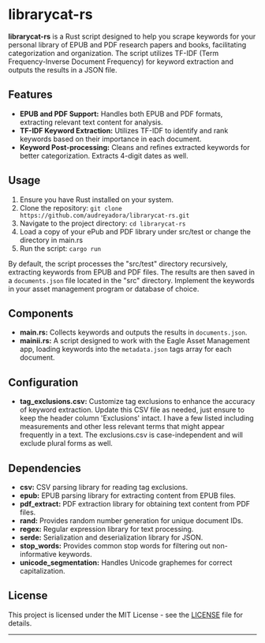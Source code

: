 # librarycat-rs

**librarycat-rs** is a Rust script designed to help you scrape keywords for your personal library of EPUB and PDF research papers and books, facilitating categorization and organization. The script utilizes TF-IDF (Term Frequency-Inverse Document Frequency) for keyword extraction and outputs the results in a JSON file.

## Features

- **EPUB and PDF Support:** Handles both EPUB and PDF formats, extracting relevant text content for analysis.
- **TF-IDF Keyword Extraction:** Utilizes TF-IDF to identify and rank keywords based on their importance in each document.
- **Keyword Post-processing:** Cleans and refines extracted keywords for better categorization. Extracts 4-digit dates as well. 

## Usage

1. Ensure you have Rust installed on your system.
2. Clone the repository: `git clone https://github.com/audreyadora/librarycat-rs.git`
3. Navigate to the project directory: `cd librarycat-rs`
4. Load a copy of your ePub and PDF library under src/test or change the directory in main.rs
5. Run the script: `cargo run`

By default, the script processes the "src/test" directory recursively, extracting keywords from EPUB and PDF files. The results are then saved in a `documents.json` file located in the "src" directory. Implement the keywords in your asset management program or database of choice. 

## Components

- **main.rs:** Collects keywords and outputs the results in `documents.json`.
- **mainii.rs:** A script designed to work with the Eagle Asset Management app, loading keywords into the `metadata.json` tags array for each document.

## Configuration

- **tag_exclusions.csv:** Customize tag exclusions to enhance the accuracy of keyword extraction. Update this CSV file as needed, just ensure to keep the header column 'Exclusions' intact. I have a few listed including measurements and other less relevant terms that might appear frequently in a text. The exclusions.csv is case-independent and will exclude plural forms as well. 

## Dependencies

- **csv:** CSV parsing library for reading tag exclusions.
- **epub:** EPUB parsing library for extracting content from EPUB files.
- **pdf_extract:** PDF extraction library for obtaining text content from PDF files.
- **rand:** Provides random number generation for unique document IDs.
- **regex:** Regular expression library for text processing.
- **serde:** Serialization and deserialization library for JSON.
- **stop_words:** Provides common stop words for filtering out non-informative keywords.
- **unicode_segmentation:** Handles Unicode graphemes for correct capitalization.

## License

This project is licensed under the MIT License - see the [LICENSE](LICENSE) file for details.

---
